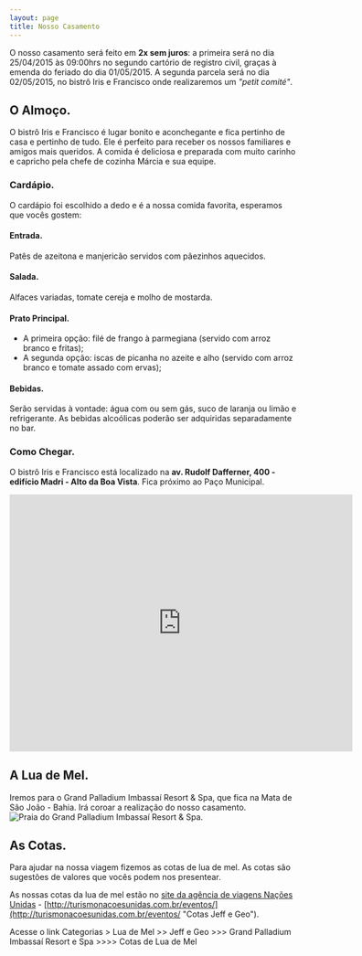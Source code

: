 ```yaml
---
layout: page
title: Nosso Casamento
---
```

<p>
O nosso  casamento será feito em <strong>2x sem juros</strong>: a primeira será no dia 25/04/2015 às 09:00hrs no segundo cartório de registro civil, graças à emenda do feriado do dia 01/05/2015. A segunda parcela será no dia 02/05/2015, no bistrô Iris e Francisco onde realizaremos um <em>"petit comité"</em>.
</p>

## O Almoço.

O bistrô Iris e Francisco é lugar bonito e aconchegante e fica pertinho de casa e pertinho de tudo. Ele é perfeito para receber os nossos familiares e amigos mais queridos. A comida é deliciosa e preparada com muito carinho e capricho pela chefe de cozinha Márcia e sua equipe.

### Cardápio.

O cardápio foi escolhido a dedo e é a nossa comida favorita, esperamos que vocês gostem:

#### Entrada.

Patês de azeitona e manjericão servidos com pãezinhos aquecidos.

#### Salada.

Alfaces variadas, tomate cereja e molho de mostarda.

#### Prato Principal.

* A primeira opção: filé de frango à parmegiana (servido com arroz branco e fritas);
* A segunda opção: iscas de picanha no azeite e alho (servido com arroz branco e tomate assado com ervas);

#### Bebidas.

Serão servidas à vontade: água com ou sem gás, suco de laranja ou limão e refrigerante. As bebidas alcoólicas poderão ser adquiridas separadamente no bar.

### Como Chegar.

O bistrô Iris e Francisco está localizado na <strong>av. Rudolf Dafferner, 400 - edifício Madri - Alto da Boa Vista</strong>. Fica próximo ao Paço Municipal.

<iframe width="600" height="450" frameborder="0" style="border:0" src="https://www.google.com/maps/embed/v1/place?q=Avenida%20Rudolf%20Dafferner%2C%20400%20Edif%C3%ADcio%20Madrid%20-%20Boa%20Vista%20-%20Sorocaba%2C%20S%C3%A3o%20Paulo&key=AIzaSyAHAEhhFTFT-9BOn92X6tGik0co9f39C6k"></iframe>

## A Lua de Mel.

Iremos para o Grand Palladium Imbassaí Resort & Spa, que fica na Mata de São João - Bahia. Irá coroar a realização do nosso casamento.
<br />
<img src="../public/img/imbassai11.jpg" alt="Praia do Grand Palladium Imbassaí Resort & Spa." />

## As Cotas.

Para ajudar na nossa viagem fizemos as cotas de lua de mel. As cotas são sugestões de valores que vocês podem nos presentear.

As nossas cotas da lua de mel estão no [site da agência de viagens Nações Unidas](http://turismonacoesunidas.com.br/eventos/ "Cotas Jeff e Geo") - [http://turismonacoesunidas.com.br/eventos/](http://turismonacoesunidas.com.br/eventos/ "Cotas Jeff e Geo").

Acesse o link Categorias > Lua de Mel >> Jeff e Geo >>> Grand Palladium Imbassaí Resort e Spa >>>> Cotas de Lua de Mel
